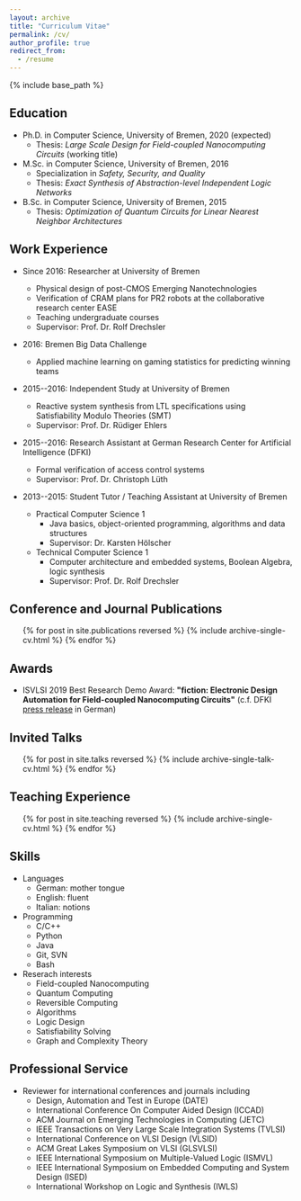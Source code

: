 ```yaml
---
layout: archive
title: "Curriculum Vitae"
permalink: /cv/
author_profile: true
redirect_from:
  - /resume
---
```


{% include base_path %}

## Education

* Ph.D. in Computer Science, University of Bremen, 2020 (expected)
  * Thesis: _Large Scale Design for Field-coupled Nanocomputing Circuits_ (working title)
* M.Sc. in Computer Science, University of Bremen, 2016
  * Specialization in _Safety, Security, and Quality_
  * Thesis: _Exact Synthesis of Abstraction-level Independent Logic Networks_
* B.Sc. in Computer Science, University of Bremen, 2015
  * Thesis: _Optimization of Quantum Circuits for Linear Nearest Neighbor Architectures_

## Work Experience

* Since 2016: Researcher at University of Bremen
  * Physical design of post-CMOS Emerging Nanotechnologies
  * Verification of CRAM plans for PR2 robots at the collaborative research center EASE
  * Teaching undergraduate courses
  * Supervisor: Prof. Dr. Rolf Drechsler

* 2016: Bremen Big Data Challenge
  * Applied machine learning on gaming statistics for predicting winning teams

* 2015--2016: Independent Study at University of Bremen
  * Reactive system synthesis from LTL specifications using Satisfiability Modulo Theories (SMT)
  * Supervisor: Prof. Dr. Rüdiger Ehlers

* 2015--2016: Research Assistant at German Research Center for Artificial Intelligence (DFKI)
  * Formal verification of access control systems
  * Supervisor: Prof. Dr. Christoph Lüth

* 2013--2015: Student Tutor / Teaching Assistant at University of Bremen
  * Practical Computer Science 1
    * Java basics, object-oriented programming, algorithms and data structures
    * Supervisor: Dr. Karsten Hölscher
  * Technical Computer Science 1
    * Computer architecture and embedded systems, Boolean Algebra, logic synthesis
    * Supervisor: Prof. Dr. Rolf Drechsler

## Conference and Journal Publications

  <ul>{% for post in site.publications reversed %}
    {% include archive-single-cv.html %}
  {% endfor %}</ul>

## Awards

* ISVLSI 2019 Best Research Demo Award: **"fiction: Electronic Design Automation for Field-coupled Nanocomputing Circuits"** (c.f. DFKI [press release](https://www.dfki.de/web/news/detail/News/mehr-als-nur-fiktion-entwurfswerkzeug-fuer-nanotechnologie-fiction-mit-best-research-demo-award-ausg/) in German)

## Invited Talks

  <ul>{% for post in site.talks reversed %}
    {% include archive-single-talk-cv.html %}
  {% endfor %}</ul>

## Teaching Experience

  <ul>{% for post in site.teaching reversed %}
    {% include archive-single-cv.html %}
  {% endfor %}</ul> 

## Skills

* Languages
  * German: mother tongue
  * English: fluent
  * Italian: notions
* Programming
  * C/C++
  * Python
  * Java
  * Git, SVN
  * Bash
* Reserach interests
  * Field-coupled Nanocomputing
  * Quantum Computing
  * Reversible Computing
  * Algorithms
  * Logic Design
  * Satisfiability Solving
  * Graph and Complexity Theory

## Professional Service

* Reviewer for international conferences and journals including
  * Design, Automation and Test in Europe (DATE)
  * International Conference On Computer Aided Design (ICCAD)
  * ACM Journal on Emerging Technologies in Computing (JETC)
  * IEEE Transactions on Very Large Scale Integration Systems (TVLSI)
  * International Conference on VLSI Design (VLSID)
  * ACM Great Lakes Symposium on VLSI (GLSVLSI)
  * IEEE International Symposium on Multiple-Valued Logic (ISMVL)
  * IEEE International Symposium on Embedded Computing and System Design (ISED)
  * International Workshop on Logic and Synthesis (IWLS)
